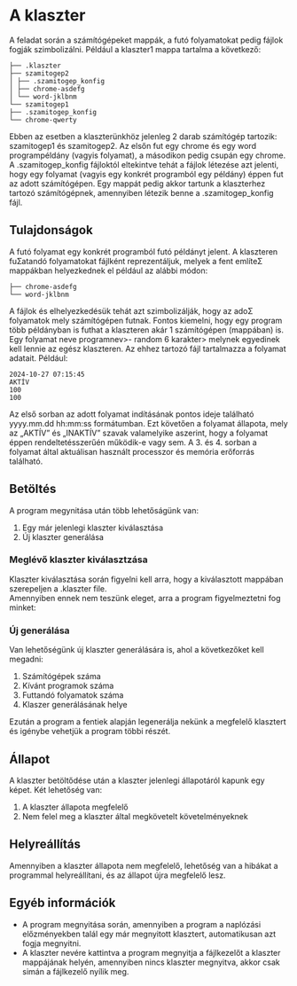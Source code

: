 # A klaszter

A feladat során a számítógépeket mappák, a futó folyamatokat pedig fájlok fogják szimbolizálni. Például a klaszter1 mappa tartalma a következő:

```.
├── .klaszter
├── szamitogep2
│ ├── .szamitogep_konfig
│ ├── chrome-asdefg
│ └── word-jklbnm
└── szamitogep1
├── .szamitogep_konfig
└── chrome-qwerty
```

Ebben az esetben a klaszterünkhöz jelenleg 2 darab számítógép tartozik: szamitogep1 és szamitogep2. Az elsőn fut egy chrome és egy word programpéldány (vagyis folyamat), a másodikon pedig csupán egy chrome. A .szamitogep_konfig fájloktól eltekintve tehát a fájlok létezése azt jelenti, hogy egy folyamat (vagyis egy konkrét programból egy példány) éppen fut az adott számítógépen. Egy mappát pedig akkor tartunk a klaszterhez tartozó számítógépnek, amennyiben létezik benne a .szamitogep_konfig fájl.

## Tulajdonságok

A futó folyamat egy konkrét programból futó példányt jelent. A klaszteren fuƩatandó
folyamatokat fájlként reprezentáljuk, melyek a fent említeƩ mappákban helyezkednek el
például az alábbi módon:

```.
├── chrome-asdefg
└── word-jklbnm
```

A fájlok és elhelyezkedésük tehát azt szimbolizálják, hogy az adoƩ folyamatok mely számítógépen futnak. Fontos kiemelni, hogy egy program több példányban is futhat a klaszteren akár 1 számítógépen (mappában) is. Egy folyamat neve programnev>- random 6 karakter> melynek egyedinek kell lennie az egész klaszteren. Az ehhez tartozó fájl tartalmazza a folyamat adatait. Például:

```
2024-10-27 07:15:45
AKTÍV
100
100
```

Az első sorban az adott folyamat indításának pontos ideje található yyyy.mm.dd hh:mm:ss
formátumban. Ezt követően a folyamat állapota, mely az „AKTÍV” és „INAKTÍV” szavak valamelyike
aszerint, hogy a folyamat éppen rendeltetésszerűén működik-e vagy sem. A 3. és 4. sorban a
folyamat által aktuálisan használt processzor és memória erőforrás található.

## Betöltés

A program megynitása után több lehetőságünk van:

1. Egy már jelenlegi klaszter kiválasztása
2. Új klaszter generálása

### Meglévő klaszter kiválasztzása

Klaszter kiválasztása során figyelni kell arra, hogy a kiválasztott mappában szerepeljen a .klaszter file.<br>
Amennyiben ennek nem teszünk eleget, arra a program figyelmeztetni fog minket:

### Új generálása

Van lehetőségünk új klaszter generálására is, ahol a következőket kell megadni:

1. Számítógépek száma
2. Kívánt programok száma
3. Futtandó folyamatok száma
4. Klaszer generálásának helye

Ezután a program a fentiek alapján legenerálja nekünk a megfelelő klasztert és igénybe vehetjük a program többi részét.

## Állapot

A klaszter betöltődése után a klaszter jelenlegi állapotáról kapunk egy képet. Két lehetőség van:

1. A klaszter állapota megfelelő
2. Nem felel meg a klaszter által megkövetelt követelményeknek

## Helyreállítás

Amennyiben a klaszter állapota nem megfelelő, lehetőség van a hibákat a programmal helyreállítani, és az állapot újra megfelelő lesz.

## Egyéb információk

- A program megnyitása során, amennyiben a program a naplózási előzményekben talál egy már megnyitott klasztert, automatikusan azt fogja megnyitni.
- A klaszter nevére kattintva a program megnyitja a fájlkezelőt a klaszter mappájának helyén, amennyiben nincs klaszter megnyitva, akkor csak simán a fájlkezelő nyílik meg.
